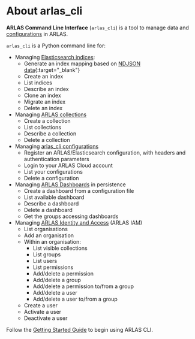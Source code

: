 # About arlas_cli

__ARLAS Command Line Interface__ (`arlas_cli`) is a tool to manage data and [configurations](../../static_docs/concepts.md#arlas-cli-configuration) in ARLAS.

`arlas_cli` is a Python command line for:

- Managing [Elasticsearch indices](../../static_docs/concepts.md#es-index):
    - Generate an index mapping based on [NDJSON data](https://jsonlines.org/){:target="_blank"}
    - Create an index
    - List indices
    - Describe an index
    - Clone an index
    - Migrate an index
    - Delete an index
- Managing [ARLAS collections](../../static_docs/concepts.md#arlas-collection)
    - Create a collection
    - List collections
    - Describe a collection
    - Delete a collection
- Managing [arlas_cli configurations](../../static_docs/concepts.md#arlas-cli-configuration)
    - Register an ARLAS/Elasticsearch configuration, with headers and authentication parameters
    - Login to your ARLAS Cloud account
    - List your configurations
    - Delete a configuration
- Managing [ARLAS Dashboards](../../static_docs/concepts.md#arlas-dashboards) in persistence
    - Create a dashboard from a configuration file
    - List available dashboard
    - Describe a dashboard
    - Delete a dashboard
    - Get the groups accessing dashboards
- Managing [ARLAS Identity and Access](../../static_docs/concepts.md#arlas-iam) (ARLAS IAM)
    - List organisations
    - Add an organisation
    - Within an organisation:
        - List visible collections
        - List groups
        - List users
        - List permissions
        - Add/delete a permission
        - Add/delete a group
        - Add/delete a permission to/from a group
        - Add/delete a user
        - Add/delete a user to/from a group
    - Create a user
    - Activate a user
    - Deactivate a user

Follow the [Getting Started Guide](started.md) to begin using ARLAS CLI.